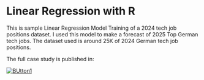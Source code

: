 # Linear Regression with R

This is sample Linear Regression Model Training of a 2024 tech job positions dataset. I used this model to make a forecast of 2025 Top German tech jobs. The dataset used is around 25K of 2024 German tech job positions. 

 The full case study is published in:
 
[![BUtton1](https://img.shields.io/badge/Click%20Me-Button1-red)](https://rpubs.com/rnx2024/trends-and-forecast-germany-tech-market)


